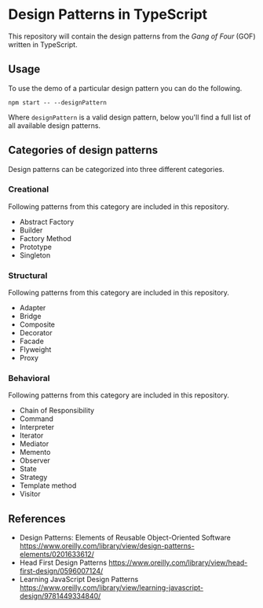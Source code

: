 # Design Patterns in TypeScript

This repository will contain the design patterns from the *Gang of Four* (GOF) written in TypeScript.

## Usage

To use the demo of a particular design pattern you can do the following.

```
npm start -- --designPattern
```

Where `designPattern` is a valid design pattern, below you'll find a full list of all available design patterns.

## Categories of design patterns

Design patterns can be categorized into three different categories.

### Creational

Following patterns from this category are included in this repository.

* Abstract Factory
* Builder
* Factory Method
* Prototype
* Singleton

### Structural

Following patterns from this category are included in this repository.

* Adapter
* Bridge
* Composite
* Decorator
* Facade
* Flyweight
* Proxy

### Behavioral

Following patterns from this category are included in this repository.

* Chain of Responsibility
* Command
* Interpreter
* Iterator
* Mediator
* Memento
* Observer
* State
* Strategy
* Template method
* Visitor


## References

* Design Patterns: Elements of Reusable Object-Oriented Software https://www.oreilly.com/library/view/design-patterns-elements/0201633612/
* Head First Design Patterns https://www.oreilly.com/library/view/head-first-design/0596007124/
* Learning JavaScript Design Patterns https://www.oreilly.com/library/view/learning-javascript-design/9781449334840/